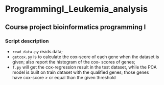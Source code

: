 # ProgrammingI_Leukemia_analysis
## Course project bioinformatics programming I

### Script description
  * `read_data.py`  reads data;
  * `getcox.py` is to calculate the cox-score of each gene when the dataset is given; also report the histogram of the cox-         scores of genes;
  * `f.py` will get the cox-regression result in the test dataset, while the PCA model is built on train dataset with the         qualified genes; those genes have cox-score > or equal than the given threshold 
